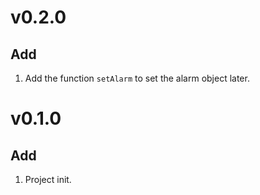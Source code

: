 # v0.2.0
## Add
1. Add the function `setAlarm` to set the alarm object later.

# v0.1.0
## Add
1. Project init.